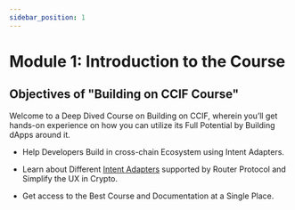 ```yaml
---
sidebar_position: 1
---
```


# Module 1: Introduction to the Course

## Objectives of "Building on CCIF Course"

Welcome to a Deep Dived Course on Building on CCIF, wherein you’ll get hands-on experience on how you can utilize its Full Potential by Building dApps around it.

- Help Developers Build in cross-chain Ecosystem using Intent Adapters.

- Learn about Different [Intent Adapters](https://routerintents.com/adapters) supported by Router Protocol and Simplify the UX in Crypto.

- Get access to the Best Course and Documentation at a Single Place.